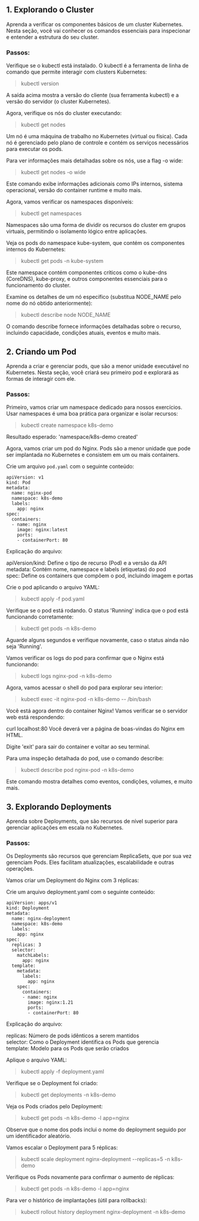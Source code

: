## 1. Explorando o Cluster
Aprenda a verificar os componentes básicos de um cluster Kubernetes. Nesta seção, você vai conhecer os comandos essenciais para inspecionar e entender a estrutura do seu cluster.

### Passos:
Verifique se o kubectl está instalado. O kubectl é a ferramenta de linha de comando que permite interagir com clusters Kubernetes:

> kubectl version

A saída acima mostra a versão do cliente (sua ferramenta kubectl) e a versão do servidor (o cluster Kubernetes).

Agora, verifique os nós do cluster executando:

> kubectl get nodes

Um nó é uma máquina de trabalho no Kubernetes (virtual ou física). Cada nó é gerenciado pelo plano de controle e contém os serviços necessários para executar os pods.

Para ver informações mais detalhadas sobre os nós, use a flag -o wide:

> kubectl get nodes -o wide

Este comando exibe informações adicionais como IPs internos, sistema operacional, versão do container runtime e muito mais.

Agora, vamos verificar os namespaces disponíveis:

> kubectl get namespaces

Namespaces são uma forma de dividir os recursos do cluster em grupos virtuais, permitindo o isolamento lógico entre aplicações.

Veja os pods do namespace kube-system, que contém os componentes internos do Kubernetes:

> kubectl get pods -n kube-system

Este namespace contém componentes críticos como o kube-dns (CoreDNS), kube-proxy, e outros componentes essenciais para o funcionamento do cluster.

Examine os detalhes de um nó específico (substitua NODE_NAME pelo nome do nó obtido anteriormente):

> kubectl describe node NODE_NAME

O comando describe fornece informações detalhadas sobre o recurso, incluindo capacidade, condições atuais, eventos e muito mais.

## 2. Criando um Pod
Aprenda a criar e gerenciar pods, que são a menor unidade executável no Kubernetes. Nesta seção, você criará seu primeiro pod e explorará as formas de interagir com ele.

### Passos:
Primeiro, vamos criar um namespace dedicado para nossos exercícios. Usar namespaces é uma boa prática para organizar e isolar recursos:

> kubectl create namespace k8s-demo

Resultado esperado: 'namespace/k8s-demo created'

Agora, vamos criar um pod do Nginx. Pods são a menor unidade que pode ser implantada no Kubernetes e consistem em um ou mais containers.

Crie um arquivo `pod.yaml` com o seguinte conteúdo:

```
apiVersion: v1
kind: Pod
metadata:
  name: nginx-pod
  namespace: k8s-demo
  labels:
    app: nginx
spec:
  containers:
  - name: nginx
    image: nginx:latest
    ports:
    - containerPort: 80
```
Explicação do arquivo:

apiVersion/kind: Define o tipo de recurso (Pod) e a versão da API <br>
metadata: Contém nome, namespace e labels (etiquetas) do pod<br>
spec: Define os containers que compõem o pod, incluindo imagem e portas<br>

Crie o pod aplicando o arquivo YAML:

> kubectl apply -f pod.yaml

Verifique se o pod está rodando. O status 'Running' indica que o pod está funcionando corretamente:

>kubectl get pods -n k8s-demo

Aguarde alguns segundos e verifique novamente, caso o status ainda não seja 'Running'.

Vamos verificar os logs do pod para confirmar que o Nginx está funcionando:

>kubectl logs nginx-pod -n k8s-demo

Agora, vamos acessar o shell do pod para explorar seu interior:

>kubectl exec -it nginx-pod -n k8s-demo -- /bin/bash

Você está agora dentro do container Nginx! Vamos verificar se o servidor web está respondendo:

curl localhost:80
Você deverá ver a página de boas-vindas do Nginx em HTML.

Digite 'exit' para sair do container e voltar ao seu terminal.

Para uma inspeção detalhada do pod, use o comando describe:

>kubectl describe pod nginx-pod -n k8s-demo

Este comando mostra detalhes como eventos, condições, volumes, e muito mais.

## 3. Explorando Deployments
Aprenda sobre Deployments, que são recursos de nível superior para gerenciar aplicações em escala no Kubernetes.

### Passos:
Os Deployments são recursos que gerenciam ReplicaSets, que por sua vez gerenciam Pods. Eles facilitam atualizações, escalabilidade e outras operações.

Vamos criar um Deployment do Nginx com 3 réplicas:

Crie um arquivo deployment.yaml com o seguinte conteúdo:
```
apiVersion: apps/v1
kind: Deployment
metadata:
  name: nginx-deployment
  namespace: k8s-demo
  labels:
    app: nginx
spec:
  replicas: 3
  selector:
    matchLabels:
      app: nginx
  template:
    metadata:
      labels:
        app: nginx
    spec:
      containers:
      - name: nginx
        image: nginx:1.21
        ports:
        - containerPort: 80
```
Explicação do arquivo:

replicas: Número de pods idênticos a serem mantidos <br>
selector: Como o Deployment identifica os Pods que gerencia <br>
template: Modelo para os Pods que serão criados <br>

Aplique o arquivo YAML:

> kubectl apply -f deployment.yaml

Verifique se o Deployment foi criado:

> kubectl get deployments -n k8s-demo

Veja os Pods criados pelo Deployment:

> kubectl get pods -n k8s-demo -l app=nginx

Observe que o nome dos pods inclui o nome do deployment seguido por um identificador aleatório.

Vamos escalar o Deployment para 5 réplicas:

> kubectl scale deployment nginx-deployment --replicas=5 -n k8s-demo

Verifique os Pods novamente para confirmar o aumento de réplicas:

> kubectl get pods -n k8s-demo -l app=nginx

Para ver o histórico de implantações (útil para rollbacks):

> kubectl rollout history deployment nginx-deployment -n k8s-demo

